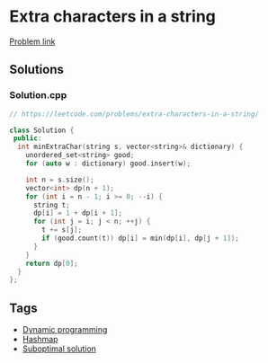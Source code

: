 # Extra characters in a string

[Problem link](https://leetcode.com/problems/extra-characters-in-a-string/)

## Solutions


### Solution.cpp
```cpp
// https://leetcode.com/problems/extra-characters-in-a-string/

class Solution {
 public:
  int minExtraChar(string s, vector<string>& dictionary) {
    unordered_set<string> good;
    for (auto w : dictionary) good.insert(w);

    int n = s.size();
    vector<int> dp(n + 1);
    for (int i = n - 1; i >= 0; --i) {
      string t;
      dp[i] = 1 + dp[i + 1];
      for (int j = i; j < n; ++j) {
        t += s[j];
        if (good.count(t)) dp[i] = min(dp[i], dp[j + 1]);
      }
    }
    return dp[0];
  }
};
```
## Tags

* [Dynamic programming](/Collections/dynamic-programming.md#dynamic-programming)
* [Hashmap](/Collections/hashmap.md#hashmap)
* [Suboptimal solution](/Collections/suboptimal-solution.md#suboptimal-solution)

